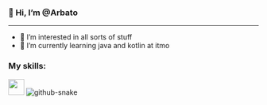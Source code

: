 ### 👋 Hi, I’m @Arbato
- ---
- 👀 I’m interested in all sorts of stuff
- 🌱 I’m currently learning java and kotlin at itmo

<!---
Arbato/Arbato is a ✨ special ✨ repository because its `README.md` (this file) appears on your GitHub profile.
You can click the Preview link to take a look at your changes.
--->

 ### My skills:
 <img height="32" width="32" src="https://cdn.jsdelivr.net/npm/simple-icons@v8/icons/#3776AB.svg" />
 
 <picture>
   <source media="(prefers-color-scheme: dark)" srcset="github-snake-dark.svg">
   <source media="(prefers-color-scheme: light)" srcset="github-snake.svg">
   <img alt="github-snake" src="github-snake.svg">
 </picture>

